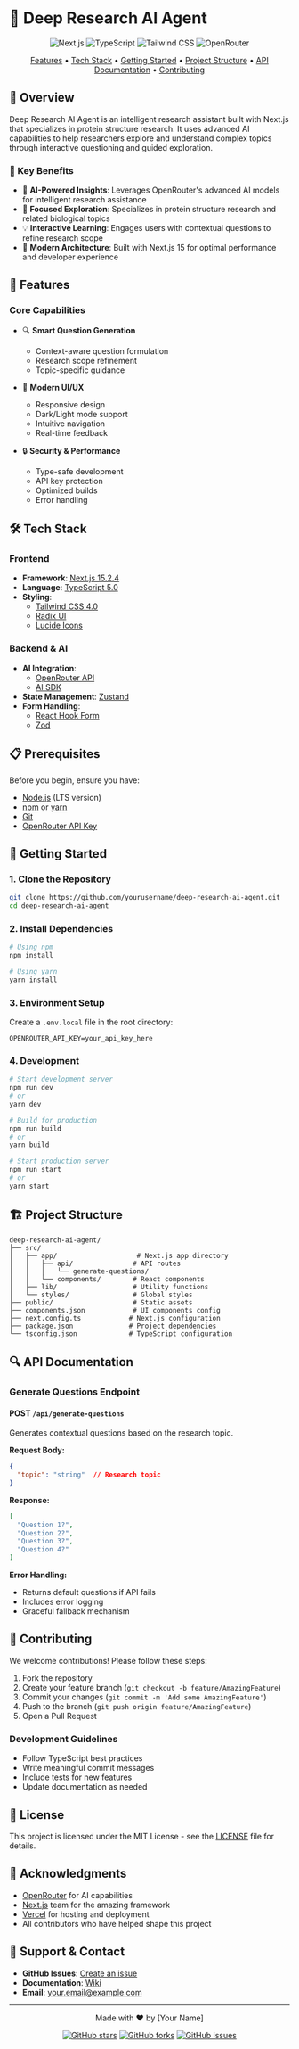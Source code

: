 # 🧬 Deep Research AI Agent

<div align="center">

![Next.js](https://img.shields.io/badge/Next.js-15.2.4-black?style=for-the-badge&logo=next.js)
![TypeScript](https://img.shields.io/badge/TypeScript-5.0-blue?style=for-the-badge&logo=typescript)
![Tailwind CSS](https://img.shields.io/badge/Tailwind_CSS-4.0-38B2AC?style=for-the-badge&logo=tailwind-css)
![OpenRouter](https://img.shields.io/badge/OpenRouter-AI-00A67E?style=for-the-badge)

[Features](#-features) •
[Tech Stack](#-tech-stack) •
[Getting Started](#-getting-started) •
[Project Structure](#-project-structure) •
[API Documentation](#-api-documentation) •
[Contributing](#-contributing)

</div>

## 📝 Overview

Deep Research AI Agent is an intelligent research assistant built with Next.js that specializes in protein structure research. It uses advanced AI capabilities to help researchers explore and understand complex topics through interactive questioning and guided exploration.

### 🌟 Key Benefits

- 🤖 **AI-Powered Insights**: Leverages OpenRouter's advanced AI models for intelligent research assistance
- 🎯 **Focused Exploration**: Specializes in protein structure research and related biological topics
- 💡 **Interactive Learning**: Engages users with contextual questions to refine research scope
- 🚀 **Modern Architecture**: Built with Next.js 15 for optimal performance and developer experience

## 🚀 Features

### Core Capabilities
- 🔍 **Smart Question Generation**
  - Context-aware question formulation
  - Research scope refinement
  - Topic-specific guidance

- 🎨 **Modern UI/UX**
  - Responsive design
  - Dark/Light mode support
  - Intuitive navigation
  - Real-time feedback

- 🔒 **Security & Performance**
  - Type-safe development
  - API key protection
  - Optimized builds
  - Error handling

## 🛠️ Tech Stack

### Frontend
- **Framework**: [Next.js 15.2.4](https://nextjs.org/)
- **Language**: [TypeScript 5.0](https://www.typescriptlang.org/)
- **Styling**: 
  - [Tailwind CSS 4.0](https://tailwindcss.com/)
  - [Radix UI](https://www.radix-ui.com/)
  - [Lucide Icons](https://lucide.dev/)

### Backend & AI
- **AI Integration**: 
  - [OpenRouter API](https://openrouter.ai/)
  - [AI SDK](https://sdk.vercel.ai/docs)
- **State Management**: [Zustand](https://github.com/pmndrs/zustand)
- **Form Handling**: 
  - [React Hook Form](https://react-hook-form.com/)
  - [Zod](https://github.com/colinhacks/zod)

## 📋 Prerequisites

Before you begin, ensure you have:

- [Node.js](https://nodejs.org/) (LTS version)
- [npm](https://www.npmjs.com/) or [yarn](https://yarnpkg.com/)
- [Git](https://git-scm.com/)
- [OpenRouter API Key](https://openrouter.ai/keys)

## 🚀 Getting Started

### 1. Clone the Repository
```bash
git clone https://github.com/yourusername/deep-research-ai-agent.git
cd deep-research-ai-agent
```

### 2. Install Dependencies
```bash
# Using npm
npm install

# Using yarn
yarn install
```

### 3. Environment Setup
Create a `.env.local` file in the root directory:
```env
OPENROUTER_API_KEY=your_api_key_here
```

### 4. Development
```bash
# Start development server
npm run dev
# or
yarn dev

# Build for production
npm run build
# or
yarn build

# Start production server
npm run start
# or
yarn start
```

## 🏗️ Project Structure

```
deep-research-ai-agent/
├── src/
│   ├── app/                    # Next.js app directory
│   │   ├── api/               # API routes
│   │   │   └── generate-questions/
│   │   └── components/        # React components
│   ├── lib/                   # Utility functions
│   └── styles/                # Global styles
├── public/                    # Static assets
├── components.json            # UI components config
├── next.config.ts            # Next.js configuration
├── package.json              # Project dependencies
└── tsconfig.json             # TypeScript configuration
```

## 🔍 API Documentation

### Generate Questions Endpoint

#### POST `/api/generate-questions`

Generates contextual questions based on the research topic.

**Request Body:**
```json
{
  "topic": "string"  // Research topic
}
```

**Response:**
```json
[
  "Question 1?",
  "Question 2?",
  "Question 3?",
  "Question 4?"
]
```

**Error Handling:**
- Returns default questions if API fails
- Includes error logging
- Graceful fallback mechanism

## 🤝 Contributing

We welcome contributions! Please follow these steps:

1. Fork the repository
2. Create your feature branch (`git checkout -b feature/AmazingFeature`)
3. Commit your changes (`git commit -m 'Add some AmazingFeature'`)
4. Push to the branch (`git push origin feature/AmazingFeature`)
5. Open a Pull Request

### Development Guidelines
- Follow TypeScript best practices
- Write meaningful commit messages
- Include tests for new features
- Update documentation as needed

## 📝 License

This project is licensed under the MIT License - see the [LICENSE](LICENSE) file for details.

## 🙏 Acknowledgments

- [OpenRouter](https://openrouter.ai/) for AI capabilities
- [Next.js](https://nextjs.org/) team for the amazing framework
- [Vercel](https://vercel.com/) for hosting and deployment
- All contributors who have helped shape this project

## 📧 Support & Contact

- **GitHub Issues**: [Create an issue](https://github.com/yourusername/deep-research-ai-agent/issues)
- **Documentation**: [Wiki](https://github.com/yourusername/deep-research-ai-agent/wiki)
- **Email**: your.email@example.com

---

<div align="center">

Made with ❤️ by [Your Name]

[![GitHub stars](https://img.shields.io/github/stars/yourusername/deep-research-ai-agent?style=social)](https://github.com/yourusername/deep-research-ai-agent/stargazers)
[![GitHub forks](https://img.shields.io/github/forks/yourusername/deep-research-ai-agent?style=social)](https://github.com/yourusername/deep-research-ai-agent/network/members)
[![GitHub issues](https://img.shields.io/github/issues/yourusername/deep-research-ai-agent?style=social)](https://github.com/yourusername/deep-research-ai-agent/issues)

</div>
